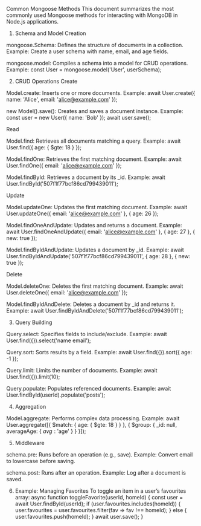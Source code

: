 Common Mongoose Methods
This document summarizes the most commonly used Mongoose methods for interacting with MongoDB in Node.js applications.
1. Schema and Model Creation

mongoose.Schema: Defines the structure of documents in a collection.
Example: Create a user schema with name, email, and age fields.


mongoose.model: Compiles a schema into a model for CRUD operations.
Example: const User = mongoose.model('User', userSchema);



2. CRUD Operations
Create

Model.create: Inserts one or more documents.
Example: await User.create({ name: 'Alice', email: 'alice@example.com' });


new Model().save(): Creates and saves a document instance.
Example: const user = new User({ name: 'Bob' }); await user.save();



Read

Model.find: Retrieves all documents matching a query.
Example: await User.find({ age: { $gte: 18 } });


Model.findOne: Retrieves the first matching document.
Example: await User.findOne({ email: 'alice@example.com' });


Model.findById: Retrieves a document by its _id.
Example: await User.findById('507f1f77bcf86cd799439011');



Update

Model.updateOne: Updates the first matching document.
Example: await User.updateOne({ email: 'alice@example.com' }, { age: 26 });


Model.findOneAndUpdate: Updates and returns a document.
Example: await User.findOneAndUpdate({ email: 'alice@example.com' }, { age: 27 }, { new: true });


Model.findByIdAndUpdate: Updates a document by _id.
Example: await User.findByIdAndUpdate('507f1f77bcf86cd799439011', { age: 28 }, { new: true });



Delete

Model.deleteOne: Deletes the first matching document.
Example: await User.deleteOne({ email: 'alice@example.com' });


Model.findByIdAndDelete: Deletes a document by _id and returns it.
Example: await User.findByIdAndDelete('507f1f77bcf86cd799439011');



3. Query Building

Query.select: Specifies fields to include/exclude.
Example: await User.find({}).select('name email');


Query.sort: Sorts results by a field.
Example: await User.find({}).sort({ age: -1 });


Query.limit: Limits the number of documents.
Example: await User.find({}).limit(10);


Query.populate: Populates referenced documents.
Example: await User.findById(userId).populate('posts');



4. Aggregation

Model.aggregate: Performs complex data processing.
Example: await User.aggregate([{ $match: { age: { $gte: 18 } } }, { $group: { _id: null, averageAge: { $avg: '$age' } } }]);



5. Middleware

schema.pre: Runs before an operation (e.g., save).
Example: Convert email to lowercase before saving.


schema.post: Runs after an operation.
Example: Log after a document is saved.



6. Example: Managing Favorites
To toggle an item in a user’s favourites array:
async function toggleFavorite(userId, homeId) {
  const user = await User.findById(userId);
  if (user.favourites.includes(homeId)) {
    user.favourites = user.favourites.filter(fav => fav !== homeId);
  } else {
    user.favourites.push(homeId);
  }
  await user.save();
}
